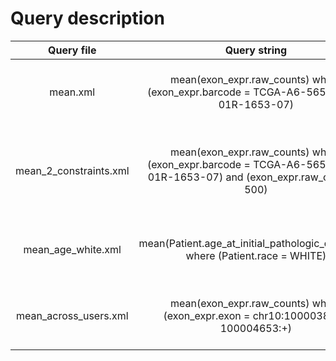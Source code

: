 # Query description

| Query file | Query string | Description | Time | Result |
| :---: | :---: | :---: | :---: | :---: |
| mean.xml | mean(exon_expr.raw_counts) where (exon_expr.barcode = TCGA-A6-5659-01A-01R-1653-07) | Average raw counts of a specific experiment | 24.663s | 504.0123264889981
| mean_2_constraints.xml | mean(exon_expr.raw_counts) where (exon_expr.barcode = TCGA-A6-5659-01A-01R-1653-07) and (exon_expr.raw_counts > 500) | Average raw counts that are above 500 of a specific experiment | 24.178s | 2943.928116187253
| mean_age_white.xml | mean(Patient.age_at_initial_pathologic_diagnosis) where (Patient.race = WHITE) | Average age at initial diagnosis of white patients | 23.482s | 2081/33
| mean_across_users.xml | mean(exon_expr.raw_counts) where (exon_expr.exon = chr10:100003848-100004653:+) | Average raw counts of a specific exon | 24.386s | 490.6
